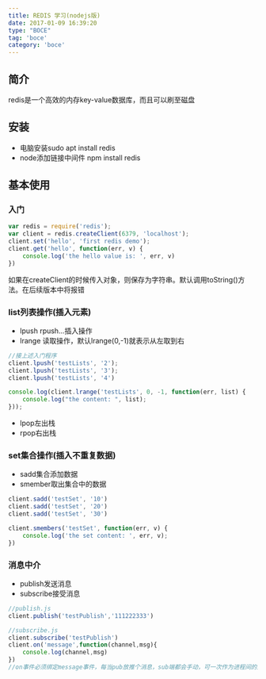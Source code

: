 ```yaml
---
title: REDIS 学习(nodejs版)
date: 2017-01-09 16:39:20
type: "BOCE"
tag: 'boce'
category: 'boce'
---
```


## 简介
redis是一个高效的内存key-value数据库，而且可以刷至磁盘
## 安装
+ 电脑安装sudo apt install redis 
+ node添加链接中间件 npm install redis
## 基本使用
### 入门
```javascript
var redis = require('redis');
var client = redis.createClient(6379, 'localhost');
client.set('hello', 'first redis demo');
client.get('hello', function(err, v) {
    console.log('the hello value is: ', err, v)
})
```
如果在createClient的时候传入对象，则保存为字符串。默认调用toString()方法。在后续版本中将报错
### list列表操作(插入元素)
+ lpush rpush...插入操作
+ lrange 读取操作，默认lrange(0,-1)就表示从左取到右
```javascript
//接上述入门程序
client.lpush('testLists', '2');
client.lpush('testLists', '3');
client.lpush('testLists', '4')

console.log(client.lrange('testLists', 0, -1, function(err, list) {
    console.log("the content: ", list);
}));
```
+ lpop左出栈
+ rpop右出栈
### set集合操作(插入不重复数据)
+ sadd集合添加数据
+ smember取出集合中的数据
```javascript
client.sadd('testSet', '10')
client.sadd('testSet', '20')
client.sadd('testSet', '30')

client.smembers('testSet', function(err, v) {
    console.log('the set content: ', err, v);
})
```
### 消息中介
+ publish发送消息
+ subscribe接受消息
```javascript
//publish.js
client.publish('testPublish','111222333')
```
```javascript
//subscribe.js
client.subscribe('testPublish')
client.on('message',function(channel,msg){
    console.log(channel,msg)
})
//on事件必须绑定message事件，每当pub放推个消息，sub端都会手动，可一次作为进程间的通信
```
